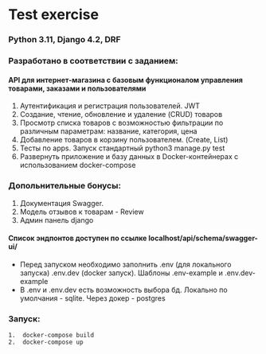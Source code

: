 
# Test exercise
### Python 3.11, Django 4.2, DRF

### Разработано в соответствии с заданием:
#### API для интернет-магазина с базовым функционалом управления товарами, заказами и пользователями

1. Аутентификация и регистрация пользователей. JWT
2. Создание, чтение, обновление и удаление (CRUD) товаров
3. Просмотр списка товаров с возможностью фильтрации по различным параметрам: название, категория, цена
4. Добавление товаров в корзину пользователем. (Create, List)
5. Тесты по apps. Запуск стандартный python3 manage.py test
6. Развернуть приложение и базу данных в Docker-контейнерах с использованием docker-compose

### Допольнительные бонусы:
1. Документация Swagger.
2. Модель отзывов к товарам - Review
3. Админ панель django

#### Список эндпонтов доступен по ссылке localhost/api/schema/swagger-ui/

* Перед запуском необходимо заполнить .env (для локального запуска) .env.dev (docker запуск). Шаблоны .env-example и .env.dev-example
* В .env и .env.dev есть возможность выбора бд. Локально по умолчания - sqlite. Через докер - postgres

### Запуск:
    1.  docker-compose build
    2.  docker-compose up
